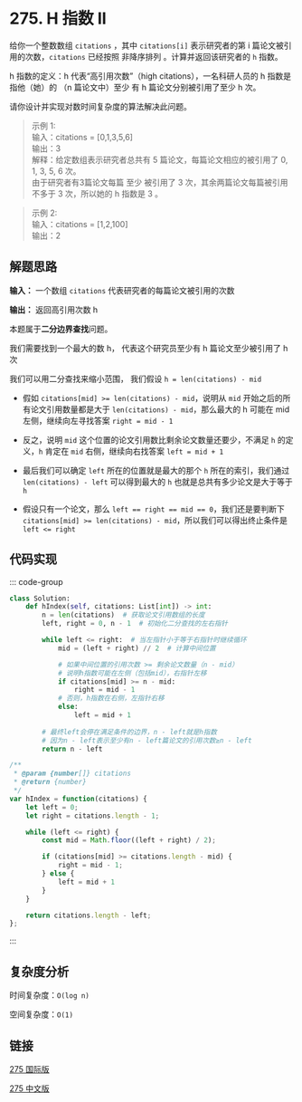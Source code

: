 # 275. H 指数 II <Badge type="warning" text="Medium" />

给你一个整数数组 `citations` ，其中 `citations[i]` 表示研究者的第 i 篇论文被引用的次数，`citations` 已经按照 非降序排列 。计算并返回该研究者的 `h` 指数。

h 指数的定义：h 代表“高引用次数”（high citations），一名科研人员的 h 指数是指他（她）的 （n 篇论文中）至少 有 h 篇论文分别被引用了至少 h 次。

请你设计并实现对数时间复杂度的算法解决此问题。

>示例 1:  
输入：citations = [0,1,3,5,6]   
输出：3   
解释：给定数组表示研究者总共有 5 篇论文，每篇论文相应的被引用了 0, 1, 3, 5, 6 次。   
由于研究者有3篇论文每篇 至少 被引用了 3 次，其余两篇论文每篇被引用 不多于 3 次，所以她的 h 指数是 3 。   

>示例 2:  
输入：citations = [1,2,100]   
输出：2

## 解题思路

**输入：** 一个数组 `citations` 代表研究者的每篇论文被引用的次数

**输出：** 返回高引用次数 h

本题属于**二分边界查找**问题。

我们需要找到一个最大的数 h， 代表这个研究员至少有 h 篇论文至少被引用了 h 次

我们可以用二分查找来缩小范围， 我们假设 `h = len(citations) - mid`

- 假如 `citations[mid] >= len(citations) - mid`，说明从 `mid` 开始之后的所有论文引用数量都是大于 `len(citations) - mid`，那么最大的 h 可能在 mid 左侧，继续向左寻找答案 `right = mid - 1`

- 反之，说明 `mid` 这个位置的论文引用数比剩余论文数量还要少，不满足 `h` 的定义，`h` 肯定在 `mid` 右侧，继续向右找答案 `left = mid + 1`

- 最后我们可以确定 `left` 所在的位置就是最大的那个 `h` 所在的索引，我们通过 `len(citations) - left` 可以得到最大的 `h` 也就是总共有多少论文是大于等于 `h` 

- 假设只有一个论文，那么 `left == right == mid == 0`，我们还是要判断下 `citations[mid] >= len(citations) - mid`，所以我们可以得出终止条件是 `left <= right`

## 代码实现

::: code-group

```python
class Solution:
    def hIndex(self, citations: List[int]) -> int:
        n = len(citations)  # 获取论文引用数组的长度
        left, right = 0, n - 1  # 初始化二分查找的左右指针

        while left <= right:  # 当左指针小于等于右指针时继续循环
            mid = (left + right) // 2  # 计算中间位置

            # 如果中间位置的引用次数 >= 剩余论文数量（n - mid）
            # 说明h指数可能在左侧（包括mid），右指针左移
            if citations[mid] >= n - mid:
                right = mid - 1
            # 否则，h指数在右侧，左指针右移
            else:
                left = mid + 1
        
        # 最终left会停在满足条件的边界，n - left就是h指数
        # 因为n - left表示至少有n - left篇论文的引用次数≥n - left
        return n - left
```

```javascript
/**
 * @param {number[]} citations
 * @return {number}
 */
var hIndex = function(citations) {
    let left = 0;
    let right = citations.length - 1;

    while (left <= right) {
        const mid = Math.floor((left + right) / 2);

        if (citations[mid] >= citations.length - mid) {
            right = mid - 1;
        } else {
            left = mid + 1
        }
    }

    return citations.length - left;
};
```

:::

## 复杂度分析

时间复杂度：`O(log n)`

空间复杂度：`O(1)`

## 链接

[275 国际版](https://leetcode.com/problems/h-index-ii/description/)

[275 中文版](https://leetcode.cn/problems/h-index-ii/description/)
